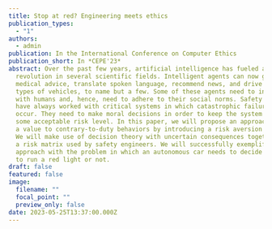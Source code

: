 ```yaml
---
title: Stop at red? Engineering meets ethics
publication_types:
  - "1"
authors:
  - admin
publication: In the International Conference on Computer Ethics
publication_short: In *CEPE'23*
abstract: Over the past few years, artificial intelligence has fueled a
  revolution in several scientific fields. Intelligent agents can now give
  medical advice, translate spoken language, recommend news, and drive different
  types of vehicles, to name but a few. Some of these agents need to interact
  with humans and, hence, need to adhere to their social norms. Safety engineers
  have always worked with critical systems in which catastrophic failures can
  occur. They need to make moral decisions in order to keep the system under
  some acceptable risk level. In this paper, we will propose an approach to give
  a value to contrary-to-duty behaviors by introducing a risk aversion factor.
  We will make use of decision theory with uncertain consequences together with
  a risk matrix used by safety engineers. We will successfully exemplify this
  approach with the problem in which an autonomous car needs to decide whether
  to run a red light or not.
draft: false
featured: false
image:
  filename: ""
  focal_point: ""
  preview_only: false
date: 2023-05-25T13:37:00.000Z
---
```

